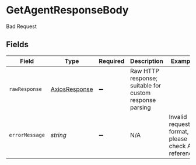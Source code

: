 # GetAgentResponseBody

Bad Request


## Fields

| Field                                                   | Type                                                    | Required                                                | Description                                             | Example                                                 |
| ------------------------------------------------------- | ------------------------------------------------------- | ------------------------------------------------------- | ------------------------------------------------------- | ------------------------------------------------------- |
| `rawResponse`                                           | [AxiosResponse](https://axios-http.com/docs/res_schema) | :heavy_minus_sign:                                      | Raw HTTP response; suitable for custom response parsing |                                                         |
| `errorMessage`                                          | *string*                                                | :heavy_minus_sign:                                      | N/A                                                     | Invalid request format, please check API reference.     |